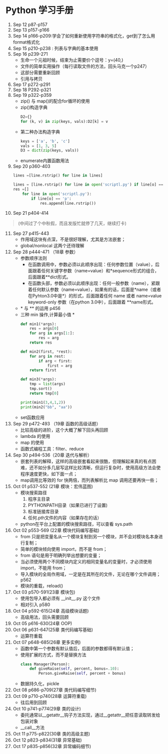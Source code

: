 # Python 学习手册
1. Sep 12  p87-p157
2. Sep 13  p157-p166
3. Sep 14  p166-p209:学会了如何重新使用字符串的格式化，get到了怎么用format格式化
4. Sep 15  p210-p238 : 列表与字典的基本使用
5. Sep 16  p239-271
	* 生命一个元祖时候，结束为止需要价个逗号：y=(40,)
	* 文件的简单实用操作（每行读取文件的方法，回头马克一个p247）
	* 这部分需要重新回顾
	* 引用与拷贝
6. Sep 17  p272-p291 
7. Sep 18  P292-p321
8. Sep 19  p322-p359 
	* zip() 与 map()的配合for循环的使用
	* zip()构造字典
		``` python
		D2={}
		for (k, v) in zip(keys, vals):D2[k] = v
	* 第二种办法构造字典
		``` python
		keys = ['a', 'b', 'c']
		vals = [1, 3, 5]
		D3 = dict(zip(keys, vals))
	* enumerate内置函数用法
9. Sep 20  p360-403
	``` python
	lines =[line.rstrip() for line in lines]

	lines = [line.rstrip() for line in open('scriptl.py') if line[o] == 'p']
	res =[]
		for line in open('scriptl.py'):
			if line[o] == 'p':
				res.append(line.rstrip())
10. Sep 21 p404-414
> (中间过了个中秋假，而且发版忙就停了几天，继续打卡)
11. Sep 27 p415-443
	* 作用域这块有点深，不是很好理解，尤其是方法嵌套；
	* global/nonlocal 这两个还待理解
12. Sep 28 p444-471 （18章 参数）
	* 参数顺序法则
		* 在函数调用中，参数必须以此顺序出现：任何参数位置（value），后面跟着任何关键字参数（name=value）和*sequence形式的组合，后面跟着**dict形式。
		* 在函数头部，参数必须以此顺序出现：任何一般参数（name），紧跟着任何默认参数（name=value），如果有的话，后面是\*name（或者在Pyhton3.0中是\*）的形式，后面跟着任何 name 或者 name=value keyword-only 参数（在python 3.0中），后面跟着 **name形式。
	* \* 与 \** 的运用 p456
	* 三种 min 操作,计算最小值
		* 
		``` python
		def min1(*args):
			res = args[0]
			for arg in args[1:]:
				res = arg
			return res

		def min2(first, *rest):
			for arg in rest:
				if arg < first:
					first = arg
			return first

		def min3(*args):
			tmp = list(args)
			tmp.sort()
			return tmp[0]

		print(min1(3,4,1,2))
		print(min2("bb", "aa")) 
	* set函数应用
13. Sep 29 p472-493 （19章 函数的高级话题）
	* 比较高级的进阶，这个大概了解下回头再回顾
	* lambda 的使用
	* map 的使用
	* 函数式编程工具：filter、reduce
14. Sep 30 p494-536（20章 迭代与解析）
	* 嵌套列表的解释，这样的高级嵌套看起来很酷，但理解起来真的有点困难，还不如分多几层写这样比较清晰，但运行复杂时，使用高级方法会使程序速度更快，如下面一点；
	* map调用比等效的 for 快两倍，而列表解析比 map 调用还要再快一些；
15. Oct 01 p537-552 (21章 模块：宏伟蓝图)
	* 模块搜索路径
		1. 程序主目录
		2. PYTHONPATH目录（如果已进行了设置)
		3. 标准链接库目录
		4. 任何.pth文件的内容（如果存在的话）
	* python在平台上配置的模块搜索路径，可以查看 sys.path
16. Oct 02 p553-569	(22章 模块代码编写基础)
	* from 只是把变量名从一个模块复制到另一个模块，并不会对模块名本身进行复制；
	* 简单的模块倾向使用 import，而不是 from；
	* from 语句是用于明确列举出想要的变量；
	* 当必须使用两个不同模块内定义的相同变量名的变量时，才必须使用 import，不能用 from；
	* 导入模块的全局作用域，一定是在其所在的文件，无论在哪个文件调用； p562
	* 模块的重载，reload()
17. Oct 03 p570-591(23章 模块包)
	* 使用包导入都必须有 \_\_init\_\_.py 这个文件
	* 相对引入 p580
18. Oct 04 p592-615(24章 高级模块话题)
	* 高级用法，回头需要回顾
19. Oct 05 p616-630(24章 OOP)
20. Oct 06 p631-647(25章 类代码编写基础)
	* 运算符重载
21. Oct 07 p648-685(26章 更多实例)
	* 函数中第一个参数有默认值后，后面的参数都得有默认值；
	* 使用扩展的方式，而不是替换方法
		``` python
		class Manager(Person):
			def giveRaise(self, percent, bonus=.10):
				Person.giveRaise(self, percent + bonus) 
	* 数据持久化，pickle
22. Oct 08 p686-p709(27章 类代码编写细节)
23. Oct 09 p710-p740(28章 运算符重载)
	* 往后用到回顾
24. Oct 10 p741-p774(29章 类的设计)
	* 委托通常以__getattr__钩子方法实现，通过__getattr__把任意读取转发给包装对象
	* __call__方法
25. Oct 11 p775-p822(30章 类的高级主题)
26. Oct 12 p823-p834(31章 异常基础)
27. Oct 17 p835-p856(32章 异常编码细节)
